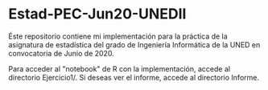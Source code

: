 # Estad-PEC-Jun20-UNEDII

Éste repositorio contiene mi implementación para la práctica de la asignatura de estadística del grado de Ingeniería Informática de la UNED en convocatoria de Junio de 2020. 

Para acceder al "notebook" de R con la implementación, accede al directorio Ejercicio1/. Si deseas ver el informe, accede al directorio Informe.

